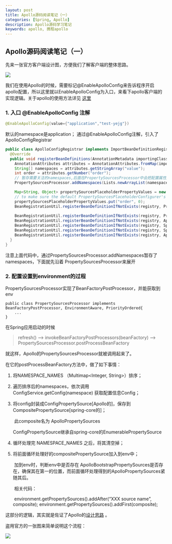 ```yaml
---
layout: post
title: Apollo源码阅读笔记（一）
categories: [Spring, Apollo]
description: Apollo源码学习笔记
keywords: apollo, 携程apollo
---
```


## Apollo源码阅读笔记（一）

先来一张官方客户端设计图，方便我们了解客户端的整体思路。

![](https://github.com/ctripcorp/apollo/raw/master/doc/images/client-architecture.png)

我们在使用Apollo的时候，需要标记@EnableApolloConfig来告诉程序开启apollo配置，所以这里就以EnableApolloConfig为入口，来看下apollo客户端的实现逻辑。关于apollo的使用方法详见 [这里](https://github.com/ctripcorp/apollo/wiki/Java%E5%AE%A2%E6%88%B7%E7%AB%AF%E4%BD%BF%E7%94%A8%E6%8C%87%E5%8D%97)

### 1.  入口 @EnableApolloConfig 注解

```java
@EnableApolloConfig(value={"application","test-yejg"}) 
```

默认的namespace是application；
通过@EnableApolloConfig注解，引入了ApolloConfigRegistrar

```java
public class ApolloConfigRegistrar implements ImportBeanDefinitionRegistrar {
  @Override
  public void registerBeanDefinitions(AnnotationMetadata importingClassMetadata, BeanDefinitionRegistry registry) {
    AnnotationAttributes attributes = AnnotationAttributes.fromMap(importingClassMetadata.getAnnotationAttributes(EnableApolloConfig.class.getName()));
    String[] namespaces = attributes.getStringArray("value");
    int order = attributes.getNumber("order");
	// 暂存需要关注的namespaces,后面在PropertySourcesProcessor中会把配置属性加载env中
    PropertySourcesProcessor.addNamespaces(Lists.newArrayList(namespaces), order);

    Map<String, Object> propertySourcesPlaceholderPropertyValues = new HashMap<>();
    // to make sure the default PropertySourcesPlaceholderConfigurer's priority is higher than PropertyPlaceholderConfigurer
    propertySourcesPlaceholderPropertyValues.put("order", 0);
    BeanRegistrationUtil.registerBeanDefinitionIfNotExists(registry, PropertySourcesPlaceholderConfigurer.class.getName(), PropertySourcesPlaceholderConfigurer.class, propertySourcesPlaceholderPropertyValues);
	
    BeanRegistrationUtil.registerBeanDefinitionIfNotExists(registry, PropertySourcesProcessor.class.getName(), PropertySourcesProcessor.class);
    BeanRegistrationUtil.registerBeanDefinitionIfNotExists(registry, ApolloAnnotationProcessor.class.getName(), ApolloAnnotationProcessor.class);
    BeanRegistrationUtil.registerBeanDefinitionIfNotExists(registry, SpringValueProcessor.class.getName(), SpringValueProcessor.class);
    BeanRegistrationUtil.registerBeanDefinitionIfNotExists(registry, SpringValueDefinitionProcessor.class.getName(), SpringValueDefinitionProcessor.class);
    BeanRegistrationUtil.registerBeanDefinitionIfNotExists(registry, ApolloJsonValueProcessor.class.getName(), ApolloJsonValueProcessor.class);
  }
}
```
注意上面代码中，通过PropertySourcesProcessor.addNamespaces暂存了namespaces，下面就先沿着 PropertySourcesProcessor来展开



### 2.  配置设置到environment的过程

PropertySourcesProcessor实现了BeanFactoryPostProcessor，并能获取到env

```
public class PropertySourcesProcessor implements BeanFactoryPostProcessor, EnvironmentAware, PriorityOrdered{
    ...
}
```

在Spring应用启动的时候

>   refresh()  –> invokeBeanFactoryPostProcessors(beanFactory) –> PropertySourcesProcessor.postProcessBeanFactory

就这样，Apollo的PropertySourcesProcessor就被调用起来了。

在它的postProcessBeanFactory方法中，做了如下事情：

1.  将NAMESPACE_NAMES （Multimap<Integer, String>）排序；

2.  遍历排序后的namespaces，依次调用 ConfigService.getConfig(namespace) 获取配置信息Config；

3.  将config封装成ConfigPropertySource[Apollo的]，保存到CompositePropertySource[spring-core的]；

    ​	此composite名为 ApolloPropertySources

    ​	ConfigPropertySource继承自spring-core的EnumerablePropertySource<Config>

4.  循环处理完 NAMESPACE_NAMES 之后，将其清空掉；

5.  将前面循环处理好的compositePropertySource加入到env中；

    ​	加到env时，判断env中是否存在 ApolloBootstrapPropertySources是否存在，确保其在第一的位置，而前面循环处理得到的ApolloPropertySources紧随其后。

    ​	相关代码：

    ​		environment.getPropertySources().addAfter(“XXX source name”, composite);
    ​		environment.getPropertySources().addFirst(composite);	

这部分的逻辑，其实就是佐证了Apollo的[设计思路](https://github.com/ctripcorp/apollo/wiki/Apollo%E9%85%8D%E7%BD%AE%E4%B8%AD%E5%BF%83%E8%AE%BE%E8%AE%A1#31-%E5%92%8Cspring%E9%9B%86%E6%88%90%E7%9A%84%E5%8E%9F%E7%90%86) 。

盗用官方的一张图来简单说明这个流程：

![](https://raw.githubusercontent.com/ctripcorp/apollo/master/doc/images/environment-remote-source.png)
